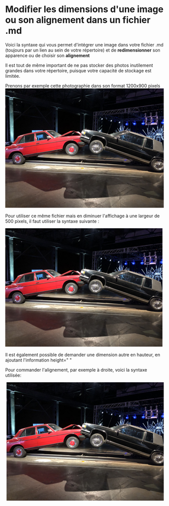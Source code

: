 # Modifier les dimensions d'une image ou son alignement dans un fichier .md

Voici la syntaxe qui vous permet d'intégrer une image dans votre fichier .md (toujours par un lien au sein de votre répertoire) et de **redimensionner** son apparence ou de choisir son **alignement**

Il est tout de même important de ne pas stocker des photos inutilement grandes dans votre répertoire, puisque votre capacité de stockage est limitée.

Prenons par exemple cette photographie dans son format 1200x900 pixels 
![Slow Motion Car Crash](BIAN_Slow_Motion_Car_Crash_1200_900.jpg)


Pour utiliser ce même fichier mais en diminuer l'affichage à une largeur de 500 pixels, il faut utiliser la syntaxe suivante : 

<img src="BIAN_Slow_Motion_Car_Crash_1200_900.jpg" alt="photo Slow Motion Car Crash" width="500">

Il est également possible de demander une dimension autre en hauteur, en ajoutant l'information height=" "

Pour commander l'alignement, par exemple à droite, voici la syntaxe utilisée:

<img src="BIAN_Slow_Motion_Car_Crash_1200_900.jpg" alt="photo Slow Motion Car Crash" width="500" align="right">
